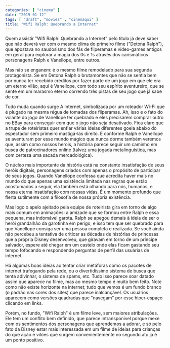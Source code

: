 ```yaml
---
categories: [ "cinema" ]
date: "2019-01-12"
tags: [ "draft", "movies" , "cinemaqui" ]
title: "Wifi Ralph: Quebrando a Internet"
---
```

Quem assistir "Wifi Ralph: Quebrando a Internet" pelo título já
deve saber que não deverá ver com o mesmo clima do primeiro filme
("Detona Ralph"), que apostava no saudosismo dos fãs de fliperamas e
vídeo-games antigos em geral para explorar a magia dos 0s e 1s através
dos carismáticos personagens Ralph e Vanellope, entre outros.

Mas não se enganem: é o mesmo filme remodelado para sua segunda
protagonista. Se em Detona Ralph o brutamontes que não se sentia bem por
nunca ter recebido créditos por fazer parte de um jogo em que ele era
um eterno vilão, aqui é Vanellope, com todo seu espírito aventureiro,
que se sente em um marasmo eterno correndo três pistas de seu jogo que
já sabe de cor.

Tudo muda quando surge A Internet, simbolizada por um roteador Wi-Fi que
é plugado na mesma régua de tomadas dos fliperamas. Ah, isso e o fato
do volante do jogo de Vanellope ter quebrado e eles precisarem comprar
outro no EBay para conseguir com que o jogo não seja desativado. Fica
claro que a trupe de roteiristas quer enfiar várias ideias diferentes
goela abaixo do espectador sem primeiro mastigá-las direito. E conforme
Ralph e Vanellope se aventuram por esse mundo mágico que nunca dorme
também veremos que, assim como nossos herois, a história parece
seguir um caminho em busca de patrocinadores online (talvez uma jogada
metalinguística, mas com certeza uma sacada mercadológica).

O núcleo mais importante da história está na constante insatisfação
de seus heróis digitais, personagens criados com apenas o propósito
de participar de seus jogos. Quando Vanellope confessa que acredita
haver mais no mundo do que apenas uma existência limitada nas regras que
estão acostumados a seguir, ela também está olhando para nós, humanos,
e nossa eterna insatisfação com nossas vidas. É um momento profundo
que flerta sutilmente com a filosofia de nossa própria existência.

Mas logo o apelo ajeitado pela equipe de roteirista gira em torno de algo
mais comum em animações: a amizade que se formou entre Ralph e essa
pequena, mas indomável garota. Ralph se apegou demais à ideia de ser
o herói grandalhão da garotinha em perigo, e isso tem que ser quebrado
para que Vanellope consiga ser uma pessoa completa e realizada. Se você
ainda não percebeu a tentativa de criticar as décadas de histórias
de princesas que a própria Disney desenvolveu, que giravam em torno
de um príncipe salvador, espere até chegar em um castelo onde elas
ficam gastando seu tempo fofocando e respondendo perguntas de perfil
das usuárias de internet.

Há algumas boas ideias ao tentar criar metáforas como os pacotes de
internet trafegando pela rede, ou o divertidíssimo sistema de busca que
tenta adivinhar, o sistema de spams, etc. Tudo isso parece soar datado
assim que aparece no filme, mas ao mesmo tempo é muito bem feito. Note
como não existe horizonte na internet; tudo que vemos é um fundo branco
(o padrão nas cores dos sites) que parece inalcançável. Os usuários
aparecem como versões quadradas que "navegam" por esse hiper-espaço
clicando em links.

Porém, no fundo, "Wifi Ralph" é um filme leve, sem maiores
atribulações. Ele tem um conflito bem definido, que parece
intransponível porque mexe com os sentimentos dos personagens que
aprendemos a adorar, e só pelo fato da Disney estar mais interessada
em um filme de ideias para crianças do que ação e vilões que surgem
convenientemente no segundo ato já é um ponto positivo.
